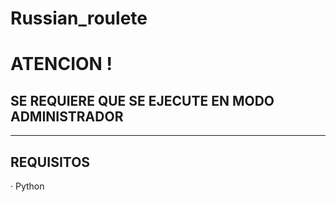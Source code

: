 # Russian_roulete

# ATENCION !
## SE REQUIERE QUE SE EJECUTE EN MODO ADMINISTRADOR
-------------------------------------------------------
## REQUISITOS
 · Python
